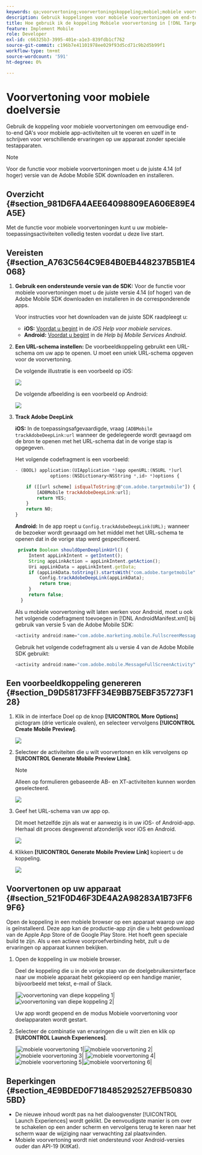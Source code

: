 ```yaml
---
keywords: qa;voorvertoning;voorvertoningskoppeling;mobiel;mobiele voorvertoning
description: Gebruik koppelingen voor mobiele voorvertoningen om end-to-end kwaliteitscontroles uit te voeren voor mobiele toepassingsactiviteiten. U kunt zich inschrijven voor verschillende ervaringen zonder speciale testapparaten.
title: Hoe gebruik ik de koppeling Mobiele voorvertoning in [!DNL Target] Mobiel?
feature: Implement Mobile
role: Developer
exl-id: c66325b3-3995-401e-a1e3-839fdb1cf762
source-git-commit: c196b7e41101978ee029f93d5cd71c9b2d5b99f1
workflow-type: tm+mt
source-wordcount: '591'
ht-degree: 0%

---
```


# Voorvertoning voor mobiele doelversie

Gebruik de koppeling voor mobiele voorvertoningen om eenvoudige end-to-end QA&#39;s voor mobiele app-activiteiten uit te voeren en uzelf in te schrijven voor verschillende ervaringen op uw apparaat zonder speciale testapparaten.

>[!NOTE]
>
>Voor de functie voor mobiele voorvertoningen moet u de juiste 4.14 (of hoger) versie van de Adobe Mobile SDK downloaden en installeren.

## Overzicht {#section_981D6FA4AEE64098809EA606E89E4A5E}

Met de functie voor mobiele voorvertoningen kunt u uw mobiele-toepassingsactiviteiten volledig testen voordat u deze live start.

## Vereisten {#section_A763C564C9E84B0EB448237B5B1E4068}

1. **Gebruik een ondersteunde versie van de SDK:** Voor de functie voor mobiele voorvertoningen moet u de juiste versie 4.14 (of hoger) van de Adobe Mobile SDK downloaden en installeren in de corresponderende apps.

   Voor instructies voor het downloaden van de juiste SDK raadpleegt u:

   * **iOS:** [Voordat u begint](https://experienceleague.adobe.com/docs/mobile-services/ios/getting-started-ios/requirements.html) in de *iOS Help voor mobiele services*.
   * **Android:** [Voordat u begint](https://experienceleague.adobe.com/docs/mobile-services/android/getting-started-android/requirements.html) in de *Help bij Mobile Services Android*.

1. **Een URL-schema instellen:** De voorbeeldkoppeling gebruikt een URL-schema om uw app te openen. U moet een uniek URL-schema opgeven voor de voorvertoning.

   De volgende illustratie is een voorbeeld op iOS:

   ![](assets/mobile-preview-url-scheme-ios.png)

   De volgende afbeelding is een voorbeeld op Android:

   ![](assets/Android_Deeplink.png)

1. **Track Adobe DeepLink**

   **iOS:** In de toepassingsafgevaardigde, vraag `[ADBMobile trackAdobeDeepLink:url` wanneer de gedelegeerde wordt gevraagd om de bron te openen met het URL-schema dat in de vorige stap is opgegeven.

   Het volgende codefragment is een voorbeeld:

   ```javascript
   - (BOOL) application:(UIApplication *)app openURL:(NSURL *)url 
                options:(NSDictionary<NSString *,id> *)options { 
   
       if ([[url scheme] isEqualToString:@"com.adobe.targetmobile"]) { 
           [ADBMobile trackAdobeDeepLink:url]; 
           return YES; 
       } 
       return NO; 
   } 
   ```

   **Android:** In de app roept u `Config.trackAdobeDeepLink(URL);` wanneer de bezoeker wordt gevraagd om het middel met het URL-schema te openen dat in de vorige stap werd gespecificeerd.

   ```javascript
    private Boolean shouldOpenDeeplinkUrl() { 
        Intent appLinkIntent = getIntent(); 
        String appLinkAction = appLinkIntent.getAction(); 
        Uri appLinkData = appLinkIntent.getData; 
        if (appLinkData.toString().startsWith("com.adobe.targetmobile")) { 
            Config.trackAdobeDeepLink(appLinkData); 
            return true; 
        } 
        return false; 
     }
   ```

   Als u mobiele voorvertoning wilt laten werken voor Android, moet u ook het volgende codefragment toevoegen in [!DNL AndroidManifest.xml] bij gebruik van versie 5 van de Adobe Mobile SDK:

   ```javascript
   <activity android:name="com.adobe.marketing.mobile.FullscreenMessageActivity" />
   ```

   Gebruik het volgende codefragment als u versie 4 van de Adobe Mobile SDK gebruikt:

   ```javascript
   <activity android:name="com.adobe.mobile.MessageFullScreenActivity" />
   ```

## Een voorbeeldkoppeling genereren {#section_D9D58173FFF34E9BB75EBF357273F128}

1. Klik in de interface Doel op de knop **[!UICONTROL More Options]** pictogram (drie verticale ovalen), en selecteer vervolgens **[!UICONTROL Create Mobile Preview]**.

   ![](assets/mobile-preview-create.png)

1. Selecteer de activiteiten die u wilt voorvertonen en klik vervolgens op **[!UICONTROL Generate Mobile Preview LInk]**.

   >[!NOTE]
   >
   >Alleen op formulieren gebaseerde AB- en XT-activiteiten kunnen worden geselecteerd.

   ![](assets/mobile-preview-select-activities.png)

1. Geef het URL-schema van uw app op.

   Dit moet hetzelfde zijn als wat er aanwezig is in uw iOS- of Android-app. Herhaal dit proces desgewenst afzonderlijk voor iOS en Android.

   ![](assets/mobile-preview-enter-url-scheme.png)

1. Klikken **[!UICONTROL Generate Mobile Preview Link]** kopieert u de koppeling.

   ![](assets/mobile-preview-generate-and-copy.png)

## Voorvertonen op uw apparaat {#section_521F0D46F3DE4A2A98283A1B73FF69F6}

Open de koppeling in een mobiele browser op een apparaat waarop uw app is geïnstalleerd. Deze app kan de productie-app zijn die u hebt gedownload van de Apple App Store of de Google Play Store. Het hoeft geen speciale build te zijn. Als u een actieve voorproefverbinding hebt, zult u de ervaringen op apparaat kunnen bekijken.

1. Open de koppeling in uw mobiele browser.

   Deel de koppeling die u in de vorige stap van de doelgebruikersinterface naar uw mobiele apparaat hebt gekopieerd op een handige manier, bijvoorbeeld met tekst, e-mail of Slack.

   |![voorvertoning van diepe koppeling 1](/help/main/c-target-mobile-app/assets/mobile-preview-open-deeplink.png)|![voorvertoning van diepe koppeling 2](/help/main/c-target-mobile-app/assets/mobile-preview-open-app.png)|

   Uw app wordt geopend en de modus Mobiele voorvertoning voor doelapparaten wordt gestart.

1. Selecteer de combinatie van ervaringen die u wilt zien en klik op **[!UICONTROL Launch Experiences]**.

   |![mobiele voorvertoning 1](/help/main/c-target-mobile-app/assets/mobile-preview-experience-selection-1.png)|![mobiele voorvertoning 2](/help/main/c-target-mobile-app/assets/mobile-preview-experience-result-1-france.png)|![mobiele voorvertoning 3](/help/main/c-target-mobile-app/assets/mobile-preview-experience-result-1-shipfree.png)| |![mobiele voorvertoning 4](/help/main/c-target-mobile-app/assets/mobile-preview-experience-selection-2.png)|![mobiele voorvertoning 5](/help/main/c-target-mobile-app/assets/mobile-preview-experience-result-2-aus.png)|![mobiele voorvertoning 6](/help/main/c-target-mobile-app/assets/mobile-preview-experience-result-2-10off.png)|

## Beperkingen {#section_4E9BDED0F718485292527EFB508305BD}

* De nieuwe inhoud wordt pas na het dialoogvenster [!UICONTROL Launch Experiences] wordt geklikt. De eenvoudigste manier is om over te schakelen op een ander scherm en vervolgens terug te keren naar het scherm waar de wijziging naar verwachting zal plaatsvinden.
* Mobiele voorvertoning wordt niet ondersteund voor Android-versies ouder dan API-19 (KitKat).
